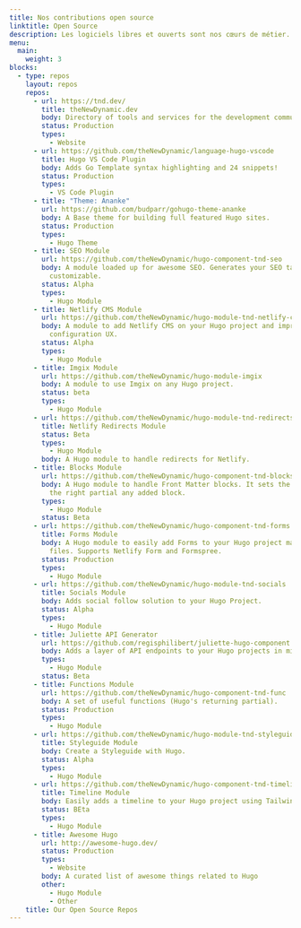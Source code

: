 ```yaml
---
title: Nos contributions open source
linktitle: Open Source
description: Les logiciels libres et ouverts sont nos cœurs de métier. Nous contribuons activement aux logiciels libres que nous utilisons tout en développant nos propre outils libres.
menu:
  main:
    weight: 3
blocks:
  - type: repos
    layout: repos
    repos:
      - url: https://tnd.dev/
        title: theNewDynamic.dev
        body: Directory of tools and services for the development community
        status: Production
        types:
          - Website
      - url: https://github.com/theNewDynamic/language-hugo-vscode
        title: Hugo VS Code Plugin
        body: Adds Go Template syntax highlighting and 24 snippets!
        status: Production
        types:
          - VS Code Plugin
      - title: "Theme: Ananke"
        url: https://github.com/budparr/gohugo-theme-ananke
        body: A Base theme for building full featured Hugo sites.
        status: Production
        types:
          - Hugo Theme
      - title: SEO Module
        url: https://github.com/theNewDynamic/hugo-component-tnd-seo
        body: A module loaded up for awesome SEO. Generates your SEO tags and is fully
          customizable.
        status: Alpha
        types:
          - Hugo Module
      - title: Netlify CMS Module
        url: https://github.com/theNewDynamic/hugo-module-tnd-netlify-cms
        body: A module to add Netlify CMS on your Hugo project and improve its
          configuration UX.
        status: Alpha
        types:
          - Hugo Module
      - title: Imgix Module
        url: https://github.com/theNewDynamic/hugo-module-imgix
        body: A module to use Imgix on any Hugo project.
        status: beta
        types:
          - Hugo Module
      - url: https://github.com/theNewDynamic/hugo-module-tnd-redirects
        title: Netlify Redirects Module
        status: Beta
        types:
          - Hugo Module
        body: A Hugo module to handle redirects for Netlify.
      - title: Blocks Module
        url: https://github.com/theNewDynamic/hugo-component-tnd-blocks
        body: A Hugo module to handle Front Matter blocks. It sets the logic for finding
          the right partial any added block.
        types:
          - Hugo Module
        status: Beta
      - url: https://github.com/theNewDynamic/hugo-component-tnd-forms
        title: Forms Module
        body: A Hugo module to easily add Forms to your Hugo project maintained via data
          files. Supports Netlify Form and Formspree.
        status: Production
        types:
          - Hugo Module
      - url: https://github.com/theNewDynamic/hugo-module-tnd-socials
        title: Socials Module
        body: Adds social follow solution to your Hugo Project.
        status: Alpha
        types:
          - Hugo Module
      - title: Juliette API Generator
        url: https://github.com/regisphilibert/juliette-hugo-component
        body: Adds a layer of API endpoints to your Hugo projects in minutes.
        types:
          - Hugo Module
        status: Beta
      - title: Functions Module
        url: https://github.com/theNewDynamic/hugo-component-tnd-func
        body: A set of useful functions (Hugo's returning partial).
        status: Production
        types:
          - Hugo Module
      - url: https://github.com/theNewDynamic/hugo-module-tnd-styleguide
        title: Styleguide Module
        body: Create a Styleguide with Hugo.
        status: Alpha
        types:
          - Hugo Module
      - url: https://github.com/theNewDynamic/hugo-component-tnd-timeline
        title: Timeline Module
        body: Easily adds a timeline to your Hugo project using Tailwind and Data files.
        status: BEta
        types:
          - Hugo Module
      - title: Awesome Hugo
        url: http://awesome-hugo.dev/
        status: Production
        types:
          - Website
        body: A curated list of awesome things related to Hugo
        other:
          - Hugo Module
          - Other
    title: Our Open Source Repos
---
```

